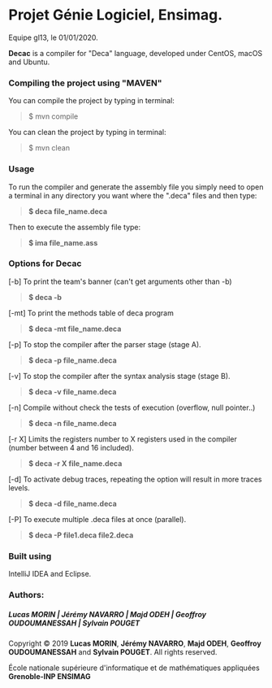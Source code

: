 # Projet Génie Logiciel, Ensimag.
Equipe gl13, le 01/01/2020.


**Decac** is a compiler for "Deca" language, developed under CentOS, macOS and Ubuntu.

### Compiling the project using "MAVEN"

You can compile the project by typing in terminal:

> $ mvn compile

You can clean the project by typing in terminal:

> $ mvn clean


### Usage

To run the compiler and generate the assembly file you simply need to open a terminal in any directory you want where the ".deca" files and then type:

> **$ deca file_name.deca**

Then to execute the assembly file type:

> **$ ima file_name.ass**

### Options for Decac

[-b] To print the team's banner (can't get arguments other than -b)
> **$ deca -b**

[-mt] To print the methods table of deca program
> **$ deca -mt file_name.deca**

[-p] To stop the compiler after the parser stage (stage A).
> **$ deca -p file_name.deca**

[-v] To stop the compiler after the syntax analysis stage (stage B).
> **$ deca -v file_name.deca**

[-n] Compile without check the tests of execution (overflow, null pointer..)
> **$ deca -n file_name.deca**

[-r X] Limits the registers number to X registers used in the compiler (number between 4 and 16 included).
> **$ deca -r X file_name.deca**

[-d] To activate debug traces, repeating the option will result in more traces levels.
> **$ deca -d file_name.deca**

[-P] To execute multiple .deca files at once (parallel).
> **$ deca -P file1.deca file2.deca**


### Built using
IntelliJ IDEA and Eclipse.


### Authors:
##### Lucas MORIN | Jérémy NAVARRO | Majd ODEH | Geoffroy OUDOUMANESSAH | Sylvain POUGET
Copyright © 2019 **Lucas MORIN**, **Jérémy NAVARRO**, **Majd ODEH**, **Geoffroy OUDOUMANESSAH** and **Sylvain POUGET**. All rights reserved.

École nationale supérieure d'informatique et de mathématiques appliquées
**Grenoble-INP ENSIMAG**
